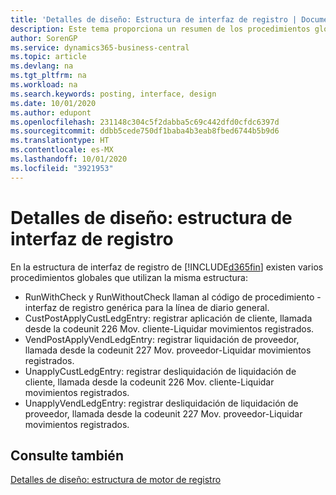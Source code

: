 ```yaml
---
title: 'Detalles de diseño: Estructura de interfaz de registro | Documentos de Microsoft'
description: Este tema proporciona un resumen de los procedimientos globales en la estructura de la interfaz de registro.
author: SorenGP
ms.service: dynamics365-business-central
ms.topic: article
ms.devlang: na
ms.tgt_pltfrm: na
ms.workload: na
ms.search.keywords: posting, interface, design
ms.date: 10/01/2020
ms.author: edupont
ms.openlocfilehash: 231148c304c5f2dabba5c69c442dfd0cfdc6397d
ms.sourcegitcommit: ddbb5cede750df1baba4b3eab8fbed6744b5b9d6
ms.translationtype: HT
ms.contentlocale: es-MX
ms.lasthandoff: 10/01/2020
ms.locfileid: "3921953"
---
```

# <a name="design-details-posting-interface-structure"></a>Detalles de diseño: estructura de interfaz de registro
En la estructura de interfaz de registro de [!INCLUDE[d365fin](includes/d365fin_md.md)] existen varios procedimientos globales que utilizan la misma estructura:  
  
* RunWithCheck y RunWithoutCheck llaman al código de procedimiento - interfaz de registro genérica para la línea de diario general.  
* CustPostApplyCustLedgEntry: registrar aplicación de cliente, llamada desde la codeunit 226 Mov. cliente-Liquidar movimientos registrados.  
* VendPostApplyVendLedgEntry: registrar liquidación de proveedor, llamada desde la codeunit 227 Mov. proveedor-Liquidar movimientos registrados.  
* UnapplyCustLedgEntry: registrar desliquidación de liquidación de cliente, llamada desde la codeunit 226 Mov. cliente-Liquidar movimientos registrados.  
* UnapplyVendLedgEntry: registrar desliquidación de liquidación de proveedor, llamada desde la codeunit 227 Mov. proveedor-Liquidar movimientos registrados.  
  
## <a name="see-also"></a>Consulte también  
[Detalles de diseño: estructura de motor de registro](design-details-posting-engine-structure.md)